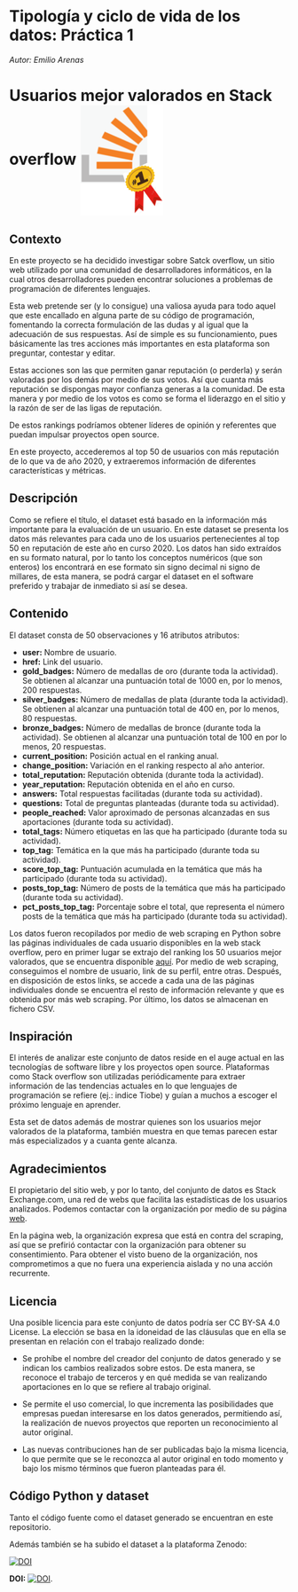 <div class="fluid-row" id="header">
<h1 class="title toc-ignore">Tipología y ciclo de vida de los datos: Práctica 1</h1>
<p class="author"><em>Autor: Emilio Arenas</em></p>
</div>

# Usuarios mejor valorados en Stack overflow <img align="center" width="150" height="200" src="image/Imagen1.png"> 

## Contexto

En este proyecto se ha decidido investigar sobre Satck overflow, un sitio web utilizado por una comunidad de desarrolladores informáticos, en la cual otros desarrolladores pueden encontrar soluciones a problemas de programación de diferentes lenguajes.

Esta web pretende ser (y lo consigue) una valiosa ayuda para todo aquel que este encallado en alguna parte de su código de programación, fomentando la correcta formulación de las dudas y al igual que la adecuación de sus respuestas. Así de simple es su funcionamiento, pues básicamente las tres acciones más importantes en esta plataforma son preguntar, contestar y editar.

Estas acciones son las que permiten ganar reputación (o perderla) y serán valoradas por los demás por medio de sus votos. Así que cuanta más reputación se dispongas mayor confianza generas a la comunidad. De esta manera y por medio de los votos es como se forma el liderazgo en el sitio y la razón de ser de las ligas de reputación.

De estos rankings podríamos obtener líderes de opinión y referentes que puedan impulsar proyectos open source.

En este proyecto, accederemos al top 50 de usuarios con más reputación de lo que va de año 2020, y extraeremos información de diferentes características y métricas.


## Descripción

Como se refiere el título, el dataset está basado en la información más importante para la evaluación de un usuario. En este dataset se presenta los datos más relevantes para cada uno de los usuarios pertenecientes al top 50 en reputación de este año en curso 2020. Los datos han sido extraídos en su formato natural, por lo tanto los conceptos numéricos (que son enteros) los encontrará en ese formato sin signo decimal ni signo de millares, de esta manera, se podrá cargar el dataset en el software preferido y trabajar de inmediato si así se desea.

## Contenido

El dataset consta de 50 observaciones y 16 atributos atributos:

- **user:** Nombre de usuario.
- **href:** Link del usuario.
- **gold_badges:** Número de medallas de oro (durante toda la actividad). Se obtienen al alcanzar una puntuación total de 1000 en, por lo menos, 200 respuestas.
- **silver_badges:** Número de medallas de plata (durante toda la actividad). Se obtienen al alcanzar una puntuación total de 400 en, por lo menos, 80 respuestas.
- **bronze_badges:** Número de medallas de bronce (durante toda la actividad). Se obtienen al alcanzar una puntuación total de 100 en por lo menos, 20 respuestas.
- **current_position:** Posición actual en el ranking anual.
- **change_position:** Variación en el ranking respecto al año anterior.
- **total_reputation:** Reputación obtenida (durante toda la actividad).
- **year_reputation:** Reputación obtenida en el año en curso.
- **answers:** Total respuestas facilitadas (durante toda su actividad).
- **questions:** Total de preguntas planteadas (durante toda su actividad).
- **people_reached:** Valor aproximado de personas alcanzadas en sus aportaciones (durante toda su actividad).
- **total_tags:** Número etiquetas en las que ha participado (durante toda su actividad).
- **top_tag:** Temática en la que más ha participado (durante toda su actividad).
- **score_top_tag:** Puntuación acumulada en la temática que más ha participado (durante toda su actividad).
- **posts_top_tag:** Número de posts de la temática que más ha participado (durante toda su actividad).
- **pct_posts_top_tag:** Porcentaje sobre el total, que representa el número posts de la temática que más ha participado (durante toda su actividad).

Los datos fueron recopilados por medio de web scraping en Python sobre las páginas individuales de cada usuario disponibles en la web stack overflow, pero en primer lugar se extrajo del ranking los 50 usuarios mejor valorados, que se encuentra disponible [aquí](https://stackexchange.com/leagues). Por medio de web scraping, conseguimos el nombre de usuario, link de su perfil, entre otras. Después, en disposición de estos links, se accede a cada una de las páginas individuales donde se encuentra el resto de información relevante y que es obtenida por más web scraping. Por último, los datos se almacenan en fichero CSV.


## Inspiración

El interés de analizar este conjunto de datos reside en el auge actual en las tecnologías de software libre y los proyectos open source. Plataformas como Stack overflow son utilizadas periódicamente para extraer información de las tendencias actuales en lo que lenguajes de programación se refiere (ej.: indice Tiobe) y guían a muchos a escoger el próximo lenguaje en aprender.

Esta set de datos además de mostrar quienes son los usuarios mejor valorados de la plataforma, también muestra en que temas parecen estar más especializados y a cuanta gente alcanza.


## Agradecimientos

El propietario del sitio web, y por lo tanto, del conjunto de datos es Stack Exchange.com, una red de webs que facilita las estadísticas de los usuarios analizados. Podemos contactar con la organización por medio de su página [web](https://stackoverflow.com/contact?referrer=https://stackoverflow.com/company/compensation/calculator).

En la página web, la organización expresa que está en contra del scraping, así que se prefirió contactar con la organización para obtener su consentimiento. Para obtener el visto bueno de la organización, nos comprometimos a que no fuera una experiencia aislada y no una acción recurrente.

## Licencia

Una posible licencia para este conjunto de datos podría ser  CC BY-SA 4.0 License. La elección se basa en la idoneidad de las cláusulas que en ella se presentan en relación con el trabajo realizado donde:

- Se prohíbe el nombre del creador del conjunto de datos generado y se indican los cambios realizados sobre estos. De esta manera, se reconoce el trabajo de terceros y en qué medida se van realizando aportaciones en lo que se refiere al trabajo original.

- Se permite el uso comercial, lo que incrementa las posibilidades que empresas puedan interesarse en los datos generados, permitiendo así, la realización de nuevos proyectos que reporten un reconocimiento al autor original.

- Las nuevas contribuciones han de ser publicadas bajo la misma licencia, lo que permite que se le reconozca al autor original en todo momento y bajo los mismo términos que fueron planteadas para él.

## Código Python y dataset

Tanto el código fuente como el dataset generado se encuentran en este repositorio. 

Además también se ha subido el dataset a la plataforma Zenodo:

<a href="https://doi.org/10.5281/zenodo.3743820"><img src="https://zenodo.org/badge/DOI/10.5281/zenodo.3743820.svg" alt="DOI"></a>

**DOI:**
[![DOI](https://zenodo.org/badge/DOI/10.5281/zenodo.3743820.svg)](https://doi.org/10.5281/zenodo.3743820).
